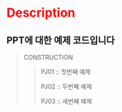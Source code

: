 <span style="color:red">Description</span>
=====================================================================
PPT에 대한 예제 코드입니다
--------------------------------------------------------------------------
>CONSTRUCTION
>  >PJ01 :: 첫번째 예제
>  >
>  >PJ02 :: 두번째 예제
>  >
>  >PJ03 :: 세번째 예제
>  >
